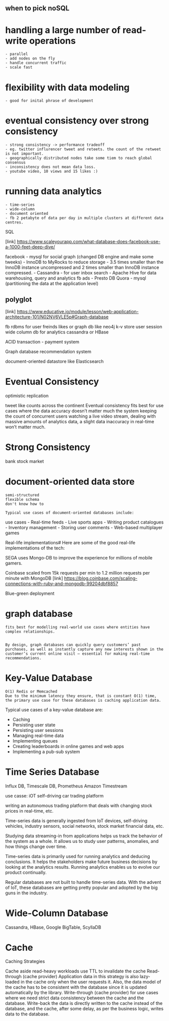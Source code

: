 ## when to pick noSQL


# handling a large number of read-write operations
    - parallel
    - add nodes on the fly
    - handle concurrent traffic
    - scale fast

# flexibility with data modeling
    - good for inital phrase of development
  
# eventual consistency over strong consistency
    - strong consistency -> performance tradeoff
    - eg. twitter influrencer tweet and reteets. the count of the retweet is not important.
    - geographically distributed nodes take some tiem to reach global consensus
    - inconsistency does not mean data loss.
    - youtube video, 10 views and 15 likes :)

# running data analytics
    - time-series
    - wide-column
    - document oriented
    - fb 2 petabyte of data per day in multiple clusters at different data centres.
  
SQL

[link] https://www.scaleyourapp.com/what-database-does-facebook-use-a-1000-feet-deep-dive/

facebook 
    - mysql for social graph (changed DB engine and make some tweeks)
    - InnoDB to MyRocks to reduce storage
    - 3.5 times smaller than the InnoDB instance uncompressed and 2 times smaller than InnoDB instance compressed.
    - Cassandra - for user inbox search
    - Apache Hive for data warehousing, query and analytics fb ads
    - Presto DB
Quora - mysql (partitioning the data at the application level)



## polyglot

[link] https://www.educative.io/module/lesson/web-application-architecture-101/N02NV6VLE5p#Graph-database

fb
    rdbms for user freinds likes or graph db like neo4j
k-v store
    user session
wide column db
    for analytics
    cassandra or HBase

ACID transaction - payment system

Graph database
    recommendation system

document-oriented datastore like Elasticsearch



# Eventual Consistency

optimistic replication

tweet like counts across the continent
Eventual consistency fits best for use cases where the data accuracy doesn’t matter much
the system keeping the count of concurrent users watching a live video stream,
dealing with massive amounts of analytics data, a slight data inaccuracy in real-time won’t matter much.

# Strong Consistency
bank stock market


# document-oriented data store
    semi-structured 
    flexible schema
    don't know how to 

    Typical use cases of document-oriented databases include:

use cases
    - Real-time feeds
    - Live sports apps
    - Writing product catalogues
    - Inventory management
    - Storing user comments
    - Web-based multiplayer games

Real-life implementations#
Here are some of the good real-life implementations of the tech:

SEGA uses Mongo-DB to improve the experience for millions of mobile gamers.

Coinbase scaled from 15k requests per min to 1.2 million requests per minute with MongoDB
[link] https://blog.coinbase.com/scaling-connections-with-ruby-and-mongodb-99204dbf8857

Blue-green deployment


# graph database

    fits best for modelling real-world use cases where entities have complex relationships.


    By design, graph databases can quickly query customers’ past purchases, as well as instantly capture any new interests shown in the customer’s current online visit — essential for making real-time recommendations.


# Key-Value Database
    O(1) Redis or Memcached
    Due to the minimum latency they ensure, that is constant O(1) time, the primary use case for these databases is caching application data.

Typical use cases of a key-value database are:

- Caching
- Persisting user state
- Persisting user sessions
- Managing real-time data
- Implementing queues
- Creating leaderboards in online games and web apps
- Implementing a pub-sub system


# Time Series Database

Influx DB, Timescale DB, Prometheus
Amazon Timestream

use casse:
    iOT
    self-driving car
    trading platform

writing an autonomous trading platform that deals with changing stock prices in real-time, etc.

Time-series data is generally ingested from IoT devices, self-driving vehicles, industry sensors, social networks, stock market financial data, etc.

Studying data streaming-in from applications helps us track the behavior of the system as a whole. It allows us to study user patterns, anomalies, and how things change over time.

Time-series data is primarily used for running analytics and deducing conclusions. It helps the stakeholders make future business decisions by looking at the analytics results. Running analytics enables us to evolve our product continually.

Regular databases are not built to handle time-series data. With the advent of IoT, these databases are getting pretty popular and adopted by the big guns in the industry.



# Wide-Column Database

Cassandra, HBase, Google BigTable, ScyllaDB



# Cache


Caching Strategies

Cache aside
    read-heavy workloads
    use TTL to invalidate the cache
Read-through (cache provider)
    Application data in this strategy is also lazy-loaded in the cache only when the user requests it. Also, the data model of the cache has to be consistent with the database since it is updated automatically by the library.
Write-through (cache provider)
    for use cases where we need strict data consistency between the cache and the database.
Write-back
    the data is directly written to the cache instead of the database, and the cache, after some delay, as per the business logic, writes data to the database.